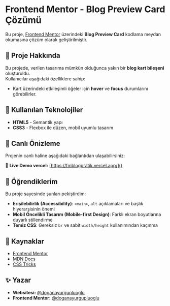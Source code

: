 # Frontend Mentor - Blog Preview Card Çözümü

Bu proje, [Frontend Mentor](https://www.frontendmentor.io) üzerindeki **Blog Preview Card** kodlama meydan okumasına çözüm olarak geliştirilmiştir.

## 📝 Proje Hakkında

Bu projede, verilen tasarıma mümkün olduğunca yakın bir **blog kart bileşeni** oluşturuldu.  
Kullanıcılar aşağıdaki özelliklere sahip:

- Kart üzerindeki etkileşimli öğeler için **hover** ve **focus** durumlarını görebilirler.

## 🚀 Kullanılan Teknolojiler

- **HTML5** - Semantik yapı
- **CSS3** - Flexbox ile düzen, mobil uyumlu tasarım

## 🔗 Canlı Önizleme

Projenin canlı haline aşağıdaki bağlantıdan ulaşabilirsiniz:

🔗 **Live Demo vercel:** [https://fmblogpratik.vercel.app/]()

## 📌 Öğrendiklerim

Bu proje sayesinde şunları pekiştirdim:

- **Erişilebilirlik (Accessibility)**: `<main>`, `alt` açıklamaları ve başlık hiyerarşisinin önemi
- **Mobil Öncelikli Tasarım (Mobile-first Design)**: Farklı ekran boyutlarına duyarlı stillendirme
- **Temiz CSS**: Gereksiz `br` ve sabit `width/height` kullanımından kaçınma

## 📂 Kaynaklar

- [Frontend Mentor](https://www.frontendmentor.io)
- [MDN Docs](https://developer.mozilla.org/)
- [CSS Tricks](https://css-tricks.com/)

## ✨ Yazar
- **Websitesi:** [@doganayurgupluoglu](https://www.doganaylab.com/)
- **Frontend Mentor:** [@doganayurgupluoglu](https://www.frontendmentor.io/profile/doganayurgupluoglu)